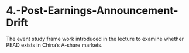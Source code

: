 # 4.-Post-Earnings-Announcement-Drift
The event study frame work introduced in the lecture to examine whether PEAD exists in China’s A-share markets. 
